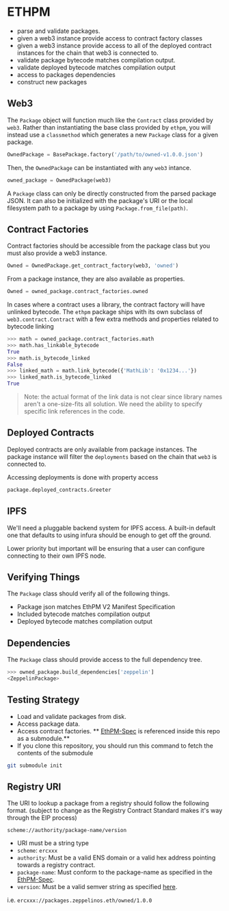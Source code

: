 # ETHPM

* parse and validate packages.
* given a web3 instance provide access to contract factory classes
* given a web3 instance provide access to all of the deployed contract instances for the chain that web3 is connected to.
* validate package bytecode matches compilation output.
* validate deployed bytecode matches compilation output
* access to packages dependencies
* construct new packages 


## Web3

The `Package` object will function much like the `Contract` class provided by `web3`.  Rather than instantiating the base class provided by `ethpm`, you will instead use a `classmethod` which generates a new `Package` class for a given package.

```python
OwnedPackage = BasePackage.factory('/path/to/owned-v1.0.0.json')
```

Then, the `OwnedPackage` can be instantiated with any `web3` intance.

```python
owned_package = OwnedPackage(web3)
```

A `Package` class can only be directly constructed from the parsed package JSON. It can also be initialized with the package's URI or the local filesystem path to a package by using `Package.from_file(path)`.


## Contract Factories

Contract factories should be accessible from the package class but you must
also provide a web3 instance.

```python
Owned = OwnedPackage.get_contract_factory(web3, 'owned')
```

From a package instance, they are also available as properties.

```python
Owned = owned_package.contract_factories.owned
```

In cases where a contract uses a library, the contract factory will have
unlinked bytecode.  The `ethpm` package ships with its own subclass of
`web3.contract.Contract` with a few extra methods and properties related to
bytecode linking


```python
>>> math = owned_package.contract_factories.math
>>> math.has_linkable_bytecode
True
>>> math.is_bytecode_linked
False
>>> linked_math = math.link_bytecode({'MathLib': '0x1234...'})
>>> linked_math.is_bytecode_linked
True
```

> Note: the actual format of the link data is not clear since library names
> aren't a one-size-fits all solution.  We need the ability to specify specific
> link references in the code.


## Deployed Contracts

Deployed contracts are only available from package instances.  The package
instance will filter the `deployments` based on the chain that `web3` is
connected to.

Accessing deployments is done with property access

```python
package.deployed_contracts.Greeter
```


## IPFS

We'll need a pluggable backend system for IPFS access.  A built-in default one
that defaults to using infura should be enough to get off the ground.

Lower priority but important will be ensuring that a user can configure
connecting to their own IPFS node.


## Verifying Things

The `Package` class should verify all of the following things.

* Package json matches EthPM V2 Manifest Specification
* Included bytecode matches compilation output
* Deployed bytecode matches compilation output

    
## Dependencies

The `Package` class should provide access to the full dependency tree.

```python
>>> owned_package.build_dependencies['zeppelin']
<ZeppelinPackage>
```
    

## Testing Strategy

* Load and validate packages from disk.
* Access package data.
* Access contract factories.
** [EthPM-Spec](https://github.com/ethpm/ethpm-spec) is referenced inside this repo as a submodule.**
* If you clone this repository, you should run this command to fetch the contents of the submodule
```sh
git submodule init
```


## Registry URI 

The URI to lookup a package from a registry should follow the following format. (subject to change as the Registry Contract Standard makes it's way through the EIP process)

```
scheme://authority/package-name/version
```

* URI must be a string type
* `scheme`: `ercxxx` 
* `authority`: Must be a valid ENS domain or a valid hex address pointing towards a registry contract.
* `package-name`: Must conform to the package-name as specified in the [EthPM-Spec](http://ethpm-spec.readthedocs.io/en/latest/package-spec.html#package-name).
* `version`: Must be a valid semver string as specified [here](https://semver.org/).

i.e. `ercxxx://packages.zeppelinos.eth/owned/1.0.0`
